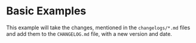 # Basic Examples

This example will take the changes, mentioned in the `changelogs/*.md` files
and add them to the `CHANGELOG.md` file, with a new version and date.
